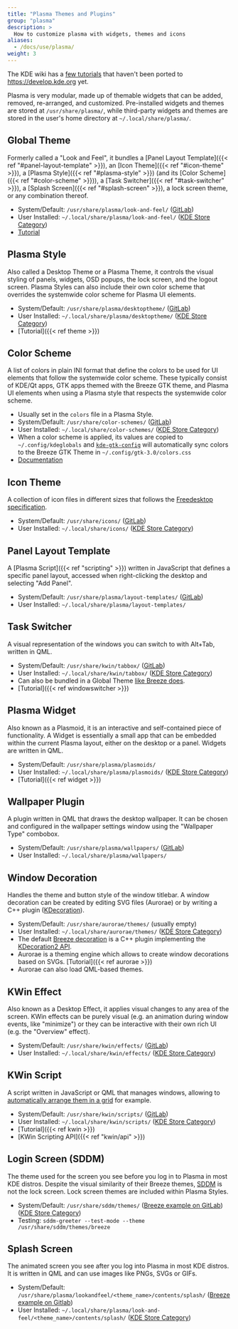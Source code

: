 ```yaml
---
title: "Plasma Themes and Plugins"
group: "plasma"
description: >
  How to customize plasma with widgets, themes and icons
aliases:
  - /docs/use/plasma/
weight: 3
---
```


The KDE wiki has a [few tutorials](https://techbase.kde.org/Development/Tutorials/Plasma5) that haven't been ported to https://develop.kde.org yet.

Plasma is very modular, made up of themable widgets that can be added, removed, re-arranged, and customized. Pre-installed widgets and themes are stored at `/usr/share/plasma/`, while third-party widgets and themes are stored in the user's home directory at `~/.local/share/plasma/`.

## **Global Theme**

Formerly called a "Look and Feel", it bundles a [Panel Layout Template]({{< ref "#panel-layout-template" >}}), an [Icon Theme]({{< ref "#icon-theme" >}}), a [Plasma Style]({{< ref "#plasma-style" >}}) (and its [Color Scheme]({{< ref "#color-scheme" >}})), a [Task Switcher]({{< ref "#task-switcher" >}}), a [Splash Screen]({{< ref "#splash-screen" >}}), a lock screen theme, or any combination thereof.

* System/Default: `/usr/share/plasma/look-and-feel/` ([GitLab](https://invent.kde.org/plasma/plasma-workspace/-/tree/master/lookandfeel))
* User Installed: `~/.local/share/plasma/look-and-feel/` ([KDE Store Category](https://store.kde.org/browse/cat/121/order/latest/))
* [Tutorial](https://userbase.kde.org/Plasma/Create_a_Global_Theme_Package)

## **Plasma Style**

Also called a Desktop Theme or a Plasma Theme, it controls the visual styling of panels, widgets, OSD popups, the lock screen, and the logout screen. Plasma Styles can also include their own color scheme that overrides the systemwide color scheme for Plasma UI elements.

* System/Default: `/usr/share/plasma/desktoptheme/` ([GitLab](https://invent.kde.org/frameworks/plasma-framework/-/tree/master/src/desktoptheme))
* User Installed: `~/.local/share/plasma/desktoptheme/` ([KDE Store Category](https://store.kde.org/browse/cat/104/order/latest/))
* [Tutorial]({{< ref theme >}})

## **Color Scheme**

A list of colors in plain INI format that define the colors to be used for UI elements that follow the systemwide color scheme. These typically consist of KDE/Qt apps, GTK apps themed with the Breeze GTK theme, and Plasma UI elements when using a Plasma style that respects the systemwide color scheme.

* Usually set in the `colors` file in a Plasma Style.
* System/Default: `/usr/share/color-schemes/` ([GitLab](https://invent.kde.org/plasma/breeze/-/tree/master/colors))
* User Installed: `~/.local/share/color-schemes/` ([KDE Store Category](https://store.kde.org/browse/cat/112/order/latest/))
* When a color scheme is applied, its values are copied to `~/.config/kdeglobals` and [`kde-gtk-config`](https://invent.kde.org/plasma/kde-gtk-config) will automatically sync colors to the Breeze GTK Theme in `~/.config/gtk-3.0/colors.css`
* [Documentation](https://docs.kde.org/stable5/en/plasma-workspace/kcontrol/colors/index.html)

## **Icon Theme**

A collection of icon files in different sizes that follows the [Freedesktop specification](https://specifications.freedesktop.org/icon-theme-spec/icon-theme-spec-latest.html).

* System/Default: `/usr/share/icons/` ([GitLab](https://invent.kde.org/frameworks/breeze-icons))
* User Installed: `~/.local/share/icons/` ([KDE Store Category](https://store.kde.org/browse/cat/132/order/latest/))

## **Panel Layout Template**

A [Plasma Script]({{< ref "scripting" >}}) written in JavaScript that defines a specific panel layout, accessed when right-clicking the desktop and selecting "Add Panel".

* System/Default: `/usr/share/plasma/layout-templates/` ([GitLab](https://invent.kde.org/plasma/plasma-desktop/-/tree/master/layout-templates))
* User Installed: `~/.local/share/plasma/layout-templates/`

## **Task Switcher**

A visual representation of the windows you can switch to with Alt+Tab, written in QML.

* System/Default: `/usr/share/kwin/tabbox/` ([GitLab](https://invent.kde.org/plasma/kdeplasma-addons/-/tree/master/windowswitchers))
* User Installed: `~/.local/share/kwin/tabbox/` ([KDE Store Category](https://store.kde.org/browse/cat/211/order/latest/))
* Can also be bundled in a Global Theme [like Breeze does](https://invent.kde.org/plasma/plasma-workspace/-/blob/master/lookandfeel/contents/windowswitcher/WindowSwitcher.qml).
* [Tutorial]({{< ref windowswitcher >}})

## **Plasma Widget**

Also known as a Plasmoid, it is an interactive and self-contained piece of functionality. A Widget is essentially a small app that can be embedded within the current Plasma layout, either on the desktop or a panel. Widgets are written in QML.

* System/Default: `/usr/share/plasma/plasmoids/`
* User Installed: `~/.local/share/plasma/plasmoids/` ([KDE Store Category](https://store.kde.org/browse/cat/418/order/latest/))
* [Tutorial]({{< ref widget >}})

## **Wallpaper Plugin**

A plugin written in QML that draws the desktop wallpaper. It can be chosen and configured in the wallpaper settings window using the "Wallpaper Type" combobox.

* System/Default: `/usr/share/plasma/wallpapers/` ([GitLab](https://invent.kde.org/plasma/plasma-workspace/-/tree/master/wallpapers))
* User Installed: `~/.local/share/plasma/wallpapers/`

## **Window Decoration**

Handles the theme and button style of the window titlebar. A window decoration can be created by editing SVG files (Aurorae) or by writing a C++ plugin ([KDecoration](docs:kdecoration2)).

* System/Default: `/usr/share/aurorae/themes/` (usually empty)
* User Installed: `~/.local/share/aurorae/themes/` ([KDE Store Category](https://store.kde.org/browse/cat/114/order/latest/))
* The default [Breeze decoration](https://invent.kde.org/plasma/breeze/-/tree/master/kdecoration) is a C++ plugin implementing the [KDecoration2 API](docs:kdecoration2).
* Aurorae is a theming engine which allows to create window decorations based on SVGs. [Tutorial]({{< ref aurorae >}})
* Aurorae can also load QML-based themes.

## **KWin Effect**

Also known as a Desktop Effect, it applies visual changes to any area of the screen. KWin effects can be purely visual (e.g. an animation during window events, like "minimize") or they can be interactive with their own rich UI (e.g. the "Overview" effect).

* System/Default: `/usr/share/kwin/effects/` ([GitLab](https://invent.kde.org/plasma/kwin/-/tree/master/src/effects))
* User Installed: `~/.local/share/kwin/effects/` ([KDE Store Category](https://store.kde.org/browse/cat/209/order/latest/))

## **KWin Script**

A script written in JavaScript or QML that manages windows, allowing to [automatically arrange them in a grid](https://store.kde.org/p/1281790/) for example.

* System/Default: `/usr/share/kwin/scripts/` ([GitLab](https://invent.kde.org/plasma/kwin/-/tree/master/src/scripts))
* User Installed: `~/.local/share/kwin/scripts/` ([KDE Store Category](https://store.kde.org/browse/cat/210/order/latest/))
* [Tutorial]({{< ref kwin >}})
* [KWin Scripting API]({{< ref "kwin/api" >}})

## **Login Screen (SDDM)**

The theme used for the screen you see before you log in to Plasma in most KDE distros. Despite the visual similarity of their Breeze themes, [SDDM](https://github.com/sddm/sddm) is not the lock screen. Lock screen themes are included within Plasma Styles.

* System/Default: `/usr/share/sddm/themes/` ([Breeze example on GitLab](https://invent.kde.org/plasma/plasma-workspace/-/tree/master/sddm-theme)) ([KDE Store Category](https://store.kde.org/browse?cat=101&ord=latest))
* Testing: `sddm-greeter --test-mode --theme /usr/share/sddm/themes/breeze`

## **Splash Screen**

The animated screen you see after you log into Plasma in most KDE distros. It is written in QML and can use images like PNGs, SVGs or GIFs.

* System/Default: `/usr/share/plasma/lookandfeel/<theme_name>/contents/splash/` ([Breeze example on Gitlab](https://invent.kde.org/plasma/plasma-workspace/-/tree/master/lookandfeel/org.kde.breeze/contents/splash))
* User Installed: `~/.local/share/plasma/look-and-feel/<theme_name>/contents/splash/` ([KDE Store Category](https://store.kde.org/browse?cat=488&ord=latest))
